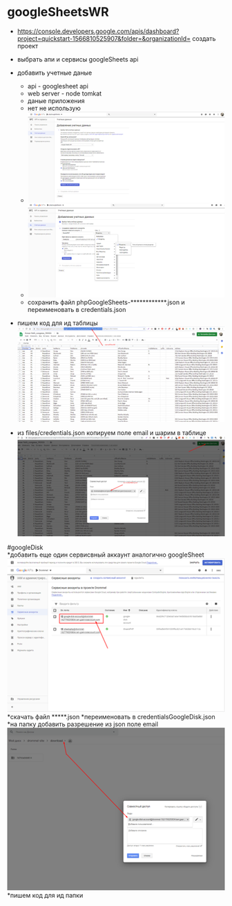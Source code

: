 # googleSheetsWR
* https://console.developers.google.com/apis/dashboard?project=quickstart-1566810525907&folder=&organizationId= создать проект
* выбрать апи и сервисы  googleSheets api
* добавить учетные даные
  * api - googlesheet api
  * web server - node tomkat
  * даные приложения 
  * нет не использую
  * ![Screenshot](images/screens/googeSheetphp.png)
  * ![Screenshot](images/screens/googeSheetphp2.png)
  * сохранить файл phpGoogleSheets-************.json  и переименовать в credentials.json
 
 * пишем код для ид таблицы ![Screenshot](images/screens/googeSheetphp3.png) 
 * из files/credentials.json  копируем поле еmail и шарим в таблице     ![Screenshot](images/screens/googeSheetphp4.png)  
 
#googleDisk     
*добавить еще один сервисвный аккаунт аналогично googleSheet ![Screenshot](images/screens/googeSheetphp5.png)
*скачать файл *****.json
*переименовать в credentialsGoogleDisk.json
*на папку добавить разрешение из json поле email ![Screenshot](images/screens/googeSheetphp6.png)
*пишем код для ид папки 

